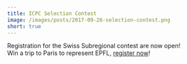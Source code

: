 ```yaml
---
title: ICPC Selection Contest
image: /images/posts/2017-09-26-selection-contest.png
short: true
---
```


Registration for the Swiss Subregional contest are now open!  
Win a trip to Paris to represent EPFL, [register now](http://swerc.hc2.ch)!
